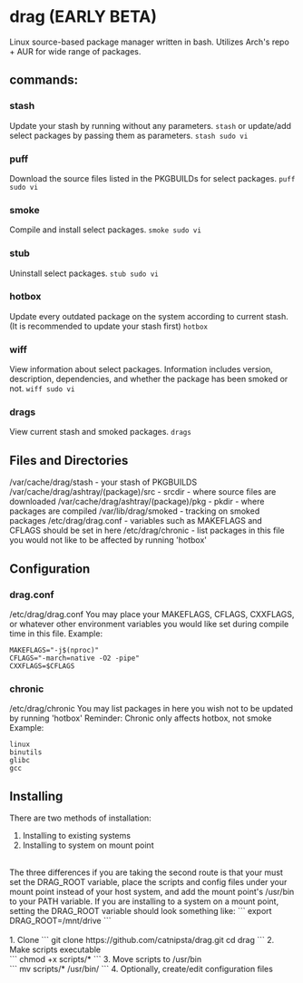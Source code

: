 # drag (EARLY BETA)
Linux source-based package manager written in bash.
Utilizes Arch's repo + AUR for wide range of packages.
## commands:
### stash
Update your stash by running without any parameters.
```stash```
or update/add select packages by passing them as parameters.
```stash sudo vi```
### puff
Download the source files listed in the PKGBUILDs for select packages.
```puff sudo vi```
### smoke
Compile and install select packages.
```smoke sudo vi```
### stub
Uninstall select packages.
```stub sudo vi```
### hotbox
Update every outdated package on the system according to current stash.
(It is recommended to update your stash first)
```hotbox```
### wiff
View information about select packages.
Information includes version, description, dependencies, and whether the package has been smoked or not.
```wiff sudo vi```
### drags
View current stash and smoked packages.
```drags```
## Files and Directories
/var/cache/drag/stash                 - your stash of PKGBUILDS
/var/cache/drag/ashtray/(package)/src - srcdir - where source files are downloaded
/var/cache/drag/ashtray/(package)/pkg - pkdir  - where packages are compiled
/var/lib/drag/smoked                  - tracking on smoked packages
/etc/drag/drag.conf                   - variables such as MAKEFLAGS and CFLAGS should be set in here
/etc/drag/chronic                     - list packages in this file you would not like to be affected by running 'hotbox'
## Configuration
### drag.conf
/etc/drag/drag.conf
You may place your MAKEFLAGS, CFLAGS, CXXFLAGS, or whatever other environment variables you would like set during compile time in this file.
Example:
```
MAKEFLAGS="-j$(nproc)"
CFLAGS="-march=native -O2 -pipe"
CXXFLAGS=$CFLAGS
```
### chronic
/etc/drag/chronic
You may list packages in here you wish not to be updated by running 'hotbox'
Reminder: Chronic only affects hotbox, not smoke
Example:
```
linux
binutils
glibc
gcc
```
## Installing
There are two methods of installation:
  1. Installing to existing systems
  2. Installing to system on mount point
</br>
The three differences if you are taking the second route is that your must set the DRAG_ROOT variable, place the scripts and config files under your mount point instead of your host system, and add the mount point's /usr/bin to your PATH variable.
If you are installing to a system on a mount point, setting the DRAG_ROOT variable should look something like:
```
export DRAG_ROOT=/mnt/drive
```
</br>
</br>
1. Clone
```
git clone https://github.com/catnipsta/drag.git
cd drag
```
2. Make scripts executable</br>
```
chmod +x scripts/*
```
3. Move scripts to /usr/bin</br>
```
mv scripts/* /usr/bin/
```
4. Optionally, create/edit configuration files
